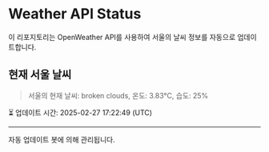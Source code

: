 
# Weather API Status

이 리포지토리는 OpenWeather API를 사용하여 서울의 날씨 정보를 자동으로 업데이트합니다.

## 현재 서울 날씨
> 서울의 현재 날씨: broken clouds, 온도: 3.83°C, 습도: 25%

⏳ 업데이트 시간: 2025-02-27 17:22:49 (UTC)

---
자동 업데이트 봇에 의해 관리됩니다.
